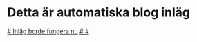 # Detta är automatiska blog inläg

[# Inläg borde fungera nu](https://caspian.rosengren.nu/AutoBlog/1425388295717781518.html)
[# ](https://caspian.rosengren.nu/AutoBlog/1425390896433594490.html)
[# ](https://caspian.rosengren.nu/AutoBlog/1425391755301355632.html)
